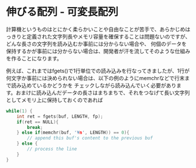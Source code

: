 # 伸びる配列 - 可変長配列

計算機というものはとにかく柔らかいことや自由なことが苦手で、あらかじめはっきりと定義された文字列長やメモリ容量を確保することは問題ないのですが、どんな長さの文字列を読み込むか事前には分からない場合や、
何個のデータを保持するかが事前には分からない場合は、開発者が汗を流してそのような仕組みを作ることになります。

例えば、これまではfgets()で1行単位での読み込みを行なってきましたが、1行が何文字か事前には決められない場合は、以下の例のようにmemchrなどで行末まで読み込めているかどうかを
チェックしながら読み込んでいく必要があります。おまけに読み込んだデータの長さはまちまちで、それをつなげて長い文字列としてメモリ上に保持しておくのであれば

```C
while(1) {
    int ret = fgets(buf, LENGTH, fp);
    if(ret == NULL){
        break;
    } else if(memchr(buf, '¥n', LENGTH)) == 0){
        // append this buf's content to the previous buf
    } else {
        // process the line
    }
}

```
